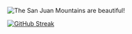 ![The San Juan Mountains are beautiful!](https://i.ibb.co/YLGhgGw/Banner.jpg "San Juan Mountains")

[![GitHub Streak](https://github-readme-streak-stats.herokuapp.com?user=mdmomenulislam1&theme=github-dark&border_radius=8&card_width=900)](https://git.io/streak-stats)